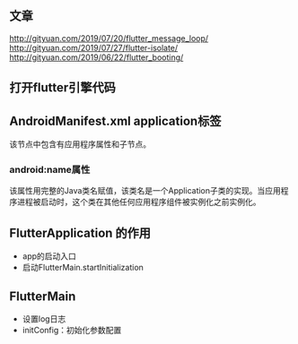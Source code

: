 ## 文章
http://gityuan.com/2019/07/20/flutter_message_loop/
http://gityuan.com/2019/07/27/flutter-isolate/
http://gityuan.com/2019/06/22/flutter_booting/

## 打开flutter引擎代码


## AndroidManifest.xml application标签

该节点中包含有应用程序属性和子节点。

### android:name属性
该属性用完整的Java类名赋值，该类名是一个Application子类的实现。当应用程序进程被启动时，这个类在其他任何应用程序组件被实例化之前实例化。

## FlutterApplication 的作用
- app的启动入口
- 启动FlutterMain.startInitialization

## FlutterMain 
- 设置log日志
- initConfig：初始化参数配置